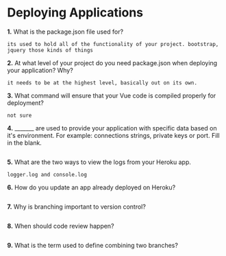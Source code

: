 # Deploying Applications

**1.** What is the package.json file used for?
<!-- enter you answer in the space below -->
```
its used to hold all of the functionality of your project. bootstrap, jquery those kinds of things
``` 
**2.** At what level of your project do you need package.json when deploying your application? Why?
<!-- enter you answer in the space below -->
```
it needs to be at the highest level, basically out on its own.
```
**3.** What command will ensure that your Vue code is compiled properly for deployment?
<!-- enter you answer in the space below -->
```
not sure
```
**4.** _______ are used to provide your application with specific data based on it's environment. For example: connections strings, private keys or port. Fill in the blank.
<!-- enter you answer in the space below -->
```

```
**5.** What are the two ways to view the logs from your Heroku app.
<!-- enter you answer in the space below -->
```
logger.log and console.log
```
**6.** How do you update an app already deployed on Heroku?
<!-- enter you answer in the space below -->
```

```
**7.** Why is branching important to version control?
<!-- enter you answer in the space below -->
```

```
**8.** When should code review happen?
<!-- enter you answer in the space below -->
```

```
**9.** What is the term used to define combining two branches?
<!-- enter you answer in the space below -->
```

```
